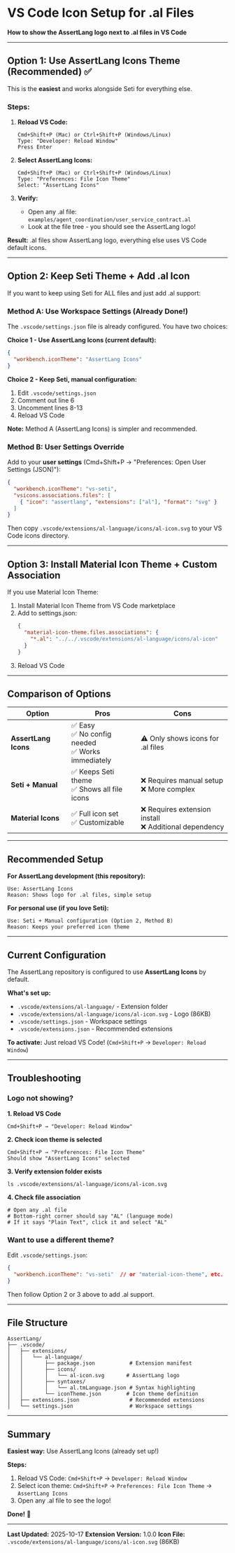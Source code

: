 # VS Code Icon Setup for .al Files

**How to show the AssertLang logo next to .al files in VS Code**

---

## Option 1: Use AssertLang Icons Theme (Recommended) ✅

This is the **easiest** and works alongside Seti for everything else.

### Steps:

1. **Reload VS Code:**
   ```
   Cmd+Shift+P (Mac) or Ctrl+Shift+P (Windows/Linux)
   Type: "Developer: Reload Window"
   Press Enter
   ```

2. **Select AssertLang Icons:**
   ```
   Cmd+Shift+P (Mac) or Ctrl+Shift+P (Windows/Linux)
   Type: "Preferences: File Icon Theme"
   Select: "AssertLang Icons"
   ```

3. **Verify:**
   - Open any .al file: `examples/agent_coordination/user_service_contract.al`
   - Look at the file tree - you should see the AssertLang logo!

**Result:** .al files show AssertLang logo, everything else uses VS Code default icons.

---

## Option 2: Keep Seti Theme + Add .al Icon

If you want to keep using Seti for ALL files and just add .al support:

### Method A: Use Workspace Settings (Already Done!)

The `.vscode/settings.json` file is already configured. You have two choices:

**Choice 1 - Use AssertLang Icons (current default):**
```json
{
  "workbench.iconTheme": "AssertLang Icons"
}
```

**Choice 2 - Keep Seti, manual configuration:**
1. Edit `.vscode/settings.json`
2. Comment out line 6
3. Uncomment lines 8-13
4. Reload VS Code

**Note:** Method A (AssertLang Icons) is simpler and recommended.

### Method B: User Settings Override

Add to your **user settings** (Cmd+Shift+P → "Preferences: Open User Settings (JSON)"):

```json
{
  "workbench.iconTheme": "vs-seti",
  "vsicons.associations.files": [
    { "icon": "assertlang", "extensions": ["al"], "format": "svg" }
  ]
}
```

Then copy `.vscode/extensions/al-language/icons/al-icon.svg` to your VS Code icons directory.

---

## Option 3: Install Material Icon Theme + Custom Association

If you use Material Icon Theme:

1. Install Material Icon Theme from VS Code marketplace
2. Add to settings.json:
   ```json
   {
     "material-icon-theme.files.associations": {
       "*.al": "../../.vscode/extensions/al-language/icons/al-icon"
     }
   }
   ```
3. Reload VS Code

---

## Comparison of Options

| Option | Pros | Cons |
|--------|------|------|
| **AssertLang Icons** | ✅ Easy<br>✅ No config needed<br>✅ Works immediately | ⚠️ Only shows icons for .al files |
| **Seti + Manual** | ✅ Keeps Seti theme<br>✅ Shows all file icons | ❌ Requires manual setup<br>❌ More complex |
| **Material Icons** | ✅ Full icon set<br>✅ Customizable | ❌ Requires extension install<br>❌ Additional dependency |

---

## Recommended Setup

**For AssertLang development (this repository):**
```
Use: AssertLang Icons
Reason: Shows logo for .al files, simple setup
```

**For personal use (if you love Seti):**
```
Use: Seti + Manual configuration (Option 2, Method B)
Reason: Keeps your preferred icon theme
```

---

## Current Configuration

The AssertLang repository is configured to use **AssertLang Icons** by default.

**What's set up:**
- `.vscode/extensions/al-language/` - Extension folder
- `.vscode/extensions/al-language/icons/al-icon.svg` - Logo (86KB)
- `.vscode/settings.json` - Workspace settings
- `.vscode/extensions.json` - Recommended extensions

**To activate:** Just reload VS Code! (`Cmd+Shift+P` → `Developer: Reload Window`)

---

## Troubleshooting

### Logo not showing?

**1. Reload VS Code**
```
Cmd+Shift+P → "Developer: Reload Window"
```

**2. Check icon theme is selected**
```
Cmd+Shift+P → "Preferences: File Icon Theme"
Should show "AssertLang Icons" selected
```

**3. Verify extension folder exists**
```
ls .vscode/extensions/al-language/icons/al-icon.svg
```

**4. Check file association**
```
# Open any .al file
# Bottom-right corner should say "AL" (language mode)
# If it says "Plain Text", click it and select "AL"
```

### Want to use a different theme?

Edit `.vscode/settings.json`:
```json
{
  "workbench.iconTheme": "vs-seti"  // or "material-icon-theme", etc.
}
```

Then follow Option 2 or 3 above to add .al support.

---

## File Structure

```
AssertLang/
├── .vscode/
│   ├── extensions/
│   │   └── al-language/
│   │       ├── package.json           # Extension manifest
│   │       ├── icons/
│   │       │   └── al-icon.svg       # AssertLang logo
│   │       ├── syntaxes/
│   │       │   └── al.tmLanguage.json # Syntax highlighting
│   │       └── iconTheme.json        # Icon theme definition
│   ├── extensions.json                # Recommended extensions
│   └── settings.json                  # Workspace settings
```

---

## Summary

**Easiest way:** Use AssertLang Icons (already set up!)

**Steps:**
1. Reload VS Code: `Cmd+Shift+P` → `Developer: Reload Window`
2. Select icon theme: `Cmd+Shift+P` → `Preferences: File Icon Theme` → `AssertLang Icons`
3. Open any .al file to see the logo!

**Done!** 🎉

---

**Last Updated:** 2025-10-17
**Extension Version:** 1.0.0
**Icon File:** `.vscode/extensions/al-language/icons/al-icon.svg` (86KB)
